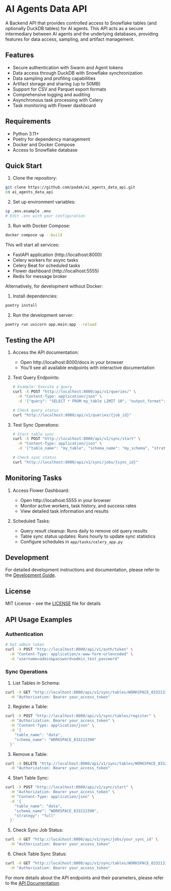 # AI Agents Data API

A Backend API that provides controlled access to Snowflake tables (and optionally DuckDB tables) for AI agents. This API acts as a secure intermediary between AI agents and the underlying databases, providing features for data access, sampling, and artifact management.

## Features

- Secure authentication with Swarm and Agent tokens
- Data access through DuckDB with Snowflake synchronization
- Data sampling and profiling capabilities
- Artifact storage and sharing (up to 50MB)
- Support for CSV and Parquet export formats
- Comprehensive logging and auditing
- Asynchronous task processing with Celery
- Task monitoring with Flower dashboard

## Requirements

- Python 3.11+
- Poetry for dependency management
- Docker and Docker Compose
- Access to Snowflake database

## Quick Start

1. Clone the repository:
```bash
git clone https://github.com/padak/ai_agents_data_api.git
cd ai_agents_data_api
```

2. Set up environment variables:
```bash
cp .env.example .env
# Edit .env with your configuration
```

3. Run with Docker Compose:
```bash
docker compose up --build
```

This will start all services:
- FastAPI application (http://localhost:8000)
- Celery workers for async tasks
- Celery Beat for scheduled tasks
- Flower dashboard (http://localhost:5555)
- Redis for message broker

Alternatively, for development without Docker:

1. Install dependencies:
```bash
poetry install
```

2. Run the development server:
```bash
poetry run uvicorn app.main:app --reload
```

## Testing the API

1. Access the API documentation:
   - Open http://localhost:8000/docs in your browser
   - You'll see all available endpoints with interactive documentation

2. Test Query Endpoints:
   ```bash
   # Example: Execute a query
   curl -X POST "http://localhost:8000/api/v1/queries/" \
     -H "Content-Type: application/json" \
     -d '{"query": "SELECT * FROM my_table LIMIT 10", "output_format": "CSV"}'
   
   # Check query status
   curl "http://localhost:8000/api/v1/queries/{job_id}"
   ```

3. Test Sync Operations:
   ```bash
   # Start table sync
   curl -X POST "http://localhost:8000/api/v1/sync/start" \
     -H "Content-Type: application/json" \
     -d '{"table_name": "my_table", "schema_name": "my_schema", "strategy": "FULL"}'
   
   # Check sync status
   curl "http://localhost:8000/api/v1/sync/jobs/{sync_id}"
   ```

## Monitoring Tasks

1. Access Flower Dashboard:
   - Open http://localhost:5555 in your browser
   - Monitor active workers, task history, and success rates
   - View detailed task information and results

2. Scheduled Tasks:
   - Query result cleanup: Runs daily to remove old query results
   - Table sync status updates: Runs hourly to update sync statistics
   - Configure schedules in `app/tasks/celery_app.py`

## Development

For detailed development instructions and documentation, please refer to the [Development Guide](docs/development.md).

## License

MIT License - see the [LICENSE](LICENSE) file for details 

## API Usage Examples

### Authentication

```bash
# Get admin token
curl -X POST "http://localhost:8000/api/v1/auth/token" \
  -H "Content-Type: application/x-www-form-urlencoded" \
  -d "username=admin&password=admin_test_password"
```

### Sync Operations

1. List Tables in Schema:
```bash
curl -X GET "http://localhost:8000/api/v1/sync/tables/WORKSPACE_833213390" \
  -H "Authorization: Bearer your_access_token"
```

2. Register a Table:
```bash
curl -X POST "http://localhost:8000/api/v1/sync/tables/register" \
  -H "Authorization: Bearer your_access_token" \
  -H "Content-Type: application/json" \
  -d '{
    "table_name": "data",
    "schema_name": "WORKSPACE_833213390"
  }'
```

3. Remove a Table:
```bash
curl -X DELETE "http://localhost:8000/api/v1/sync/tables/WORKSPACE_833213390/data" \
  -H "Authorization: Bearer your_access_token"
```

4. Start Table Sync:
```bash
curl -X POST "http://localhost:8000/api/v1/sync/start" \
  -H "Authorization: Bearer your_access_token" \
  -H "Content-Type: application/json" \
  -d '{
    "table_name": "data",
    "schema_name": "WORKSPACE_833213390",
    "strategy": "full"
  }'
```

5. Check Sync Job Status:
```bash
curl -X GET "http://localhost:8000/api/v1/sync/jobs/your_sync_id" \
  -H "Authorization: Bearer your_access_token"
```

6. Check Table Sync Status:
```bash
curl -X GET "http://localhost:8000/api/v1/sync/tables/WORKSPACE_833213390/data/status" \
  -H "Authorization: Bearer your_access_token"
```

For more details about the API endpoints and their parameters, please refer to the [API Documentation](docs/api.md). 
